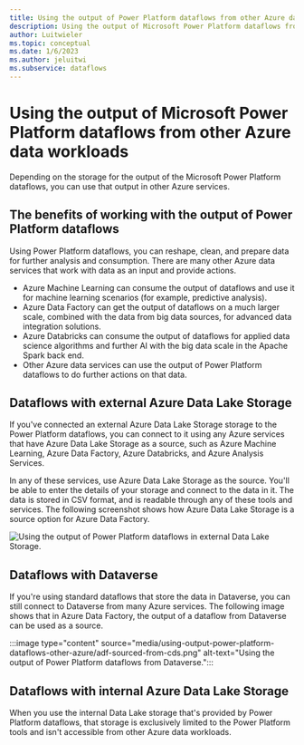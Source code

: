 ```yaml
---
title: Using the output of Power Platform dataflows from other Azure data workloads
description: Using the output of Microsoft Power Platform dataflows from other Azure data workloads.
author: Luitwieler
ms.topic: conceptual
ms.date: 1/6/2023
ms.author: jeluitwi
ms.subservice: dataflows
---
```


# Using the output of Microsoft Power Platform dataflows from other Azure data workloads

Depending on the storage for the output of the Microsoft Power Platform dataflows, you can use that output in other Azure services.

## The benefits of working with the output of Power Platform dataflows

Using Power Platform dataflows, you can reshape, clean, and prepare data for further analysis and consumption. There are many other Azure data services that work with data as an input and provide actions. 

- Azure Machine Learning can consume the output of dataflows and use it for machine learning scenarios (for example, predictive analysis).
- Azure Data Factory can get the output of dataflows on a much larger scale, combined with the data from big data sources, for advanced data integration solutions.
- Azure Databricks can consume the output of dataflows for applied data science algorithms and further AI with the big data scale in the Apache Spark back end.
- Other Azure data services can use the output of Power Platform dataflows to do further actions on that data.

## Dataflows with external Azure Data Lake Storage

If you've connected an external Azure Data Lake Storage storage to the Power Platform dataflows, you can connect to it using any Azure services that have Azure Data Lake Storage as a source, such as Azure Machine Learning, Azure Data Factory, Azure Databricks, and Azure Analysis Services.

In any of these services, use Azure Data Lake Storage as the source. You'll be able to enter the details of your storage and connect to the data in it. The data is stored in CSV format, and is readable through any of these tools and services. The following screenshot shows how Azure Data Lake Storage is a source option for Azure Data Factory.

![Using the output of Power Platform dataflows in external Data Lake Storage.](media/using-output-power-platform-dataflows-other-azure/adf-sourced-from-adls-gen2.png)

## Dataflows with Dataverse

If you're using standard dataflows that store the data in Dataverse, you can still connect to Dataverse from many Azure services. The following image shows that in Azure Data Factory, the output of a dataflow from Dataverse can be used as a source.

:::image type="content" source="media/using-output-power-platform-dataflows-other-azure/adf-sourced-from-cds.png" alt-text="Using the output of Power Platform dataflows from Dataverse.":::

## Dataflows with internal Azure Data Lake Storage

When you use the internal Data Lake storage that's provided by Power Platform dataflows, that storage is exclusively limited to the Power Platform tools and isn't accessible from other Azure data workloads.
